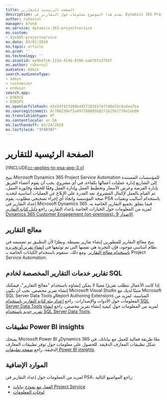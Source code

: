 ```yaml
---
title: الصفحة الرئيسية للتقارير
description: يقدم هذا الموضوع معلومات حول التقارير في Dynamics 365 Project Service Automation.
author: ruhercul
manager: kfend
ms.service: dynamics-365-projectservice
ms.custom:
- dyn365-projectservice
ms.date: 03/01/2019
ms.topic: article
ms.prod: ''
ms.technology: ''
ms.assetid: ee9bdfc6-123d-4146-8706-eab76fa37b5f
ms.author: ruhercul
audience: Admin
search.audienceType:
- admin
- customizer
- enduser
search.app:
- D365CE
- D365PS
ms.openlocfilehash: 42e24f42fd80b445718f81f4ff40e52c8cdaa7ba
ms.sourcegitcommit: 8c786230ef2a497280885b827162561776e2eb00
ms.translationtype: HT
ms.contentlocale: ar-SA
ms.lasthandoff: 03/24/2020
ms.locfileid: "3748707"
---
```

# <a name="reporting-home-page"></a>الصفحة الرئيسية للتقارير

[!INCLUDE[cc-applies-to-psa-app-3.x](../includes/cc-applies-to-psa-app-3x.md)]

يتيح Microsoft Dynamics 365 Project Service Automation للمؤسسات المستندة إلى الشاريع إدارة عمليات أعمالها بكفاءة. في أي مشروع، يجب أن يقوم أعضاء الفريق بإدارة الفرصة وعرض الأسعار وتخطيط العمل وإدارة العمل وفقًا للخطة وفاتورة العمل، ثم القيام بالعمل لإكمال المشروع. تعد القدرة على الإبلاغ عن العمليات أساسية لتحديد صحة المؤسسة واتخاذ أي إجراء تصحيحي مطلوب. يقوم PSA باستخدام أساليب وتقنيات إعداد التقارير في Microsoft Dynamics 365 فيما يتعلق بجميع التقارير الخاصة به. لمزيد من المعلومات حول الخيارات الخاصة بإعداد التقارير، راجع [دليل كتابة التقارير Dynamics 365 Customer Engagement (on-premises)، الإصدار 9](../analytics/reporting-analytics-with-dynamics-365.md).

## <a name="report-wizard"></a>معالج التقارير

يتيح معالج التقارير للمطورين إنشاء تقارير بسيطة. ونظرًا لأن التطبيق تم تصميمه في نظام أساسي موجود، فإن التجربة هي نفسها التي تم توثيقها في [إنشاء تقرير أو تحريره باستخدام معالج التقارير](../basics/create-edit-copy-report-wizard.md). ومع ذلك، ستقوم باستخدام الكيانات الخاصة بـ Project Service Automation.

## <a name="custom-sql-server-reporting-services-reports"></a>تقارير خدمات التقارير المخصصة لخادم SQL

إذا كانت الأعمال تتطلب تقريرًا معينًا لا يمكن إنشاؤه باستخدام "معالج التقارير"، فيمكنك إنشاء تقرير مخصص. يجب أن يكون Microsoft Visual Studio مثبتًا لديك مع Microsoft SQL Server Data Tools وReport Authoring Extensions المناسبة. لمزيد من المعلومات حول الأدوات والإصدارات، راجع [إعداد بيئة كتابة التقارير باستخدام SQL Server Data Tools](../analytics/report-writing-environment-using-sql-server-data-tools.md) لمزيد من المعلومات حول كيفية إنشاء تقرير مخصص، راجع [إنشاء تقرير جديد باستخدام SQL Server Data Tools](../analytics/create-a-new-report-using-sql-server-data-tools.md).

## <a name="power-bi-insights-apps"></a>تطبيقات Power BI insights 

يمنحك Microsoft Power BI وDynamics 365 معًا طريقة فعالية للعمل مع بياناتك، في شكل تطبيقات المعارف الدقيقة. للحصول على معلومات حول توفر تطبيقات المعارف الدقيقة، راجع [صفحة تطبيقات Power BI insights](https://powerbi.microsoft.com/power-bi-insights-apps/).


## <a name="additional-resources"></a>الموارد الإضافية
لمزيد من المعلومات حول إعداد التقارير في PSA، راجع المواضيع التالية:

- [العمل مع نموذج بيانات Project Service](reports-working-project-service-data-model.md)
- [لوحات المعلومات](reports-dashboards.md)

